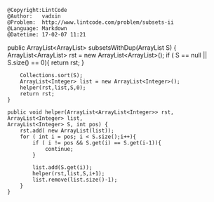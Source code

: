 ```
@Copyright:LintCode
@Author:   vadxin
@Problem:  http://www.lintcode.com/problem/subsets-ii
@Language: Markdown
@Datetime: 17-02-07 11:21
```

public ArrayList<ArrayList<Integer>> subsetsWithDup(ArrayList<Integer> S) {
        ArrayList<ArrayList<Integer>> rst = new ArrayList<ArrayList<Integer>>();
        if ( S == null || S.size() == 0){
            return rst;
        }
        
        Collections.sort(S);
        ArrayList<Integer> list = new ArrayList<Integer>();
        helper(rst,list,S,0);
        return rst;
    }
    
    public void helper(ArrayList<ArrayList<Integer>> rst, ArrayList<Integer> list,
    ArrayList<Integer> S, int pos) {
        rst.add( new ArrayList(list));
        for ( int i = pos; i < S.size();i++){
            if ( i != pos && S.get(i) == S.get(i-1)){
                continue;
            }
  
            list.add(S.get(i));
            helper(rst,list,S,i+1);
            list.remove(list.size()-1);
        }
    }